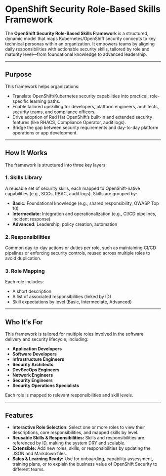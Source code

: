 # OpenShift Security Role-Based Skills Framework

The **OpenShift Security Role-Based Skills Framework** is a structured, dynamic model that maps Kubernetes/OpenShift security concepts to key technical personas within an organization. It empowers teams by aligning daily responsibilities with actionable security skills, tailored by role and maturity level—from foundational knowledge to advanced leadership.

---

## Purpose

This framework helps organizations:
- Translate OpenShift/Kubernetes security capabilities into practical, role-specific learning paths.
- Enable tailored upskilling for developers, platform engineers, architects, security teams, and compliance officers.
- Drive adoption of Red Hat OpenShift’s built-in and extended security features (like RHACS, Compliance Operator, audit logs).
- Bridge the gap between security requirements and day-to-day platform operations or app development.

---

## How It Works

The framework is structured into three key layers:

### 1. Skills Library
A reusable set of security skills, each mapped to OpenShift-native capabilities (e.g., SCCs, RBAC, audit logs). Skills are grouped by:
- **Basic:** Foundational knowledge (e.g., shared responsibility, OWASP Top 10)
- **Intermediate:** Integration and operationalization (e.g., CI/CD pipelines, incident response)
- **Advanced:** Leadership, policy creation, automation

### 2. Responsibilities
Common day-to-day actions or duties per role, such as maintaining CI/CD pipelines or enforcing security controls, reused across multiple roles to avoid duplication.

### 3. Role Mapping
Each role includes:
- A short description
- A list of associated responsibilities (linked by ID)
- Skill expectations by level (Basic, Intermediate, Advanced)

---

## Who It’s For

This framework is tailored for multiple roles involved in the software delivery and security lifecycle, including:
- **Application Developers**
- **Software Developers**
- **Infrastructure Engineers**
- **Security Architects**
- **DevSecOps Engineers**
- **Network Engineers**
- **Security Engineers**
- **Security Operations Specialists**

Each role is mapped to relevant responsibilities and skill levels.

---

## Features

- **Interactive Role Selection:** Select one or more roles to view their descriptions, core responsibilities, and mapped skills by level.
- **Reusable Skills & Responsibilities:** Skills and responsibilities are referenced by ID, making the system DRY and scalable.
- **Extensible:** Add new roles, skills, or responsibilities by updating the JSON and Markdown files.
- **Sales & Learning Ready:** Use for onboarding, capability assessment, training plans, or to explain the business value of OpenShift Security to different teams.